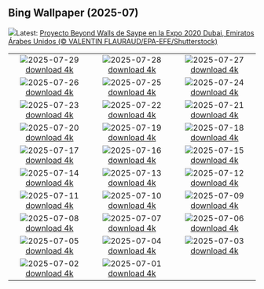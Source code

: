 ## Bing Wallpaper (2025-07)
![](https://www.bing.com/th?id=OHR.SaypeDubai_ES-ES3758779799_UHD.jpg&w=1000)Latest: [Proyecto Beyond Walls de Saype en la Expo 2020 Dubai, Emiratos Árabes Unidos (© VALENTIN FLAURAUD/EPA-EFE/Shutterstock)](https://www.bing.com/th?id=OHR.SaypeDubai_ES-ES3758779799_UHD.jpg)

|      |      |      |
| :----: | :----: | :----: |
|![](https://www.bing.com/th?id=OHR.TigerDay_ES-ES3628698464_UHD.jpg&pid=hp&w=384&h=216&rs=1&c=4)2025-07-29 [download 4k](https://www.bing.com/th?id=OHR.TigerDay_ES-ES3628698464_UHD.jpg)|![](https://www.bing.com/th?id=OHR.MongoliaYurts_ES-ES3504301374_UHD.jpg&pid=hp&w=384&h=216&rs=1&c=4)2025-07-28 [download 4k](https://www.bing.com/th?id=OHR.MongoliaYurts_ES-ES3504301374_UHD.jpg)|![](https://www.bing.com/th?id=OHR.BlackfinBarracuda_ES-ES3397140891_UHD.jpg&pid=hp&w=384&h=216&rs=1&c=4)2025-07-27 [download 4k](https://www.bing.com/th?id=OHR.BlackfinBarracuda_ES-ES3397140891_UHD.jpg)|
|![](https://www.bing.com/th?id=OHR.LasPalmas_ES-ES3269515440_UHD.jpg&pid=hp&w=384&h=216&rs=1&c=4)2025-07-26 [download 4k](https://www.bing.com/th?id=OHR.LasPalmas_ES-ES3269515440_UHD.jpg)|![](https://www.bing.com/th?id=OHR.GaliciaDay_ES-ES2507386877_UHD.jpg&pid=hp&w=384&h=216&rs=1&c=4)2025-07-25 [download 4k](https://www.bing.com/th?id=OHR.GaliciaDay_ES-ES2507386877_UHD.jpg)|![](https://www.bing.com/th?id=OHR.PerseidsPine_ES-ES6515069919_UHD.jpg&pid=hp&w=384&h=216&rs=1&c=4)2025-07-24 [download 4k](https://www.bing.com/th?id=OHR.PerseidsPine_ES-ES6515069919_UHD.jpg)|
|![](https://www.bing.com/th?id=OHR.VaticanCity_ES-ES7982947243_UHD.jpg&pid=hp&w=384&h=216&rs=1&c=4)2025-07-23 [download 4k](https://www.bing.com/th?id=OHR.VaticanCity_ES-ES7982947243_UHD.jpg)|![](https://www.bing.com/th?id=OHR.ThomsonGazelle_ES-ES5485485713_UHD.jpg&pid=hp&w=384&h=216&rs=1&c=4)2025-07-22 [download 4k](https://www.bing.com/th?id=OHR.ThomsonGazelle_ES-ES5485485713_UHD.jpg)|![](https://www.bing.com/th?id=OHR.AcroporaReef_ES-ES7878732690_UHD.jpg&pid=hp&w=384&h=216&rs=1&c=4)2025-07-21 [download 4k](https://www.bing.com/th?id=OHR.AcroporaReef_ES-ES7878732690_UHD.jpg)|
|![](https://www.bing.com/th?id=OHR.BigMoon_ES-ES7673891948_UHD.jpg&pid=hp&w=384&h=216&rs=1&c=4)2025-07-20 [download 4k](https://www.bing.com/th?id=OHR.BigMoon_ES-ES7673891948_UHD.jpg)|![](https://www.bing.com/th?id=OHR.MothWeek_ES-ES7594362162_UHD.jpg&pid=hp&w=384&h=216&rs=1&c=4)2025-07-19 [download 4k](https://www.bing.com/th?id=OHR.MothWeek_ES-ES7594362162_UHD.jpg)|![](https://www.bing.com/th?id=OHR.AshyWoodswallow_ES-ES2269692997_UHD.jpg&pid=hp&w=384&h=216&rs=1&c=4)2025-07-18 [download 4k](https://www.bing.com/th?id=OHR.AshyWoodswallow_ES-ES2269692997_UHD.jpg)|
|![](https://www.bing.com/th?id=OHR.PerseidasAragon_ES-ES4625376331_UHD.jpg&pid=hp&w=384&h=216&rs=1&c=4)2025-07-17 [download 4k](https://www.bing.com/th?id=OHR.PerseidasAragon_ES-ES4625376331_UHD.jpg)|![](https://www.bing.com/th?id=OHR.TemplePhilae_ES-ES6627799153_UHD.jpg&pid=hp&w=384&h=216&rs=1&c=4)2025-07-16 [download 4k](https://www.bing.com/th?id=OHR.TemplePhilae_ES-ES6627799153_UHD.jpg)|![](https://www.bing.com/th?id=OHR.FranceLavender_ES-ES8017516672_UHD.jpg&pid=hp&w=384&h=216&rs=1&c=4)2025-07-15 [download 4k](https://www.bing.com/th?id=OHR.FranceLavender_ES-ES8017516672_UHD.jpg)|
|![](https://www.bing.com/th?id=OHR.YoungShark_ES-ES5981151828_UHD.jpg&pid=hp&w=384&h=216&rs=1&c=4)2025-07-14 [download 4k](https://www.bing.com/th?id=OHR.YoungShark_ES-ES5981151828_UHD.jpg)|![](https://www.bing.com/th?id=OHR.BasaltColumns_ES-ES5645735099_UHD.jpg&pid=hp&w=384&h=216&rs=1&c=4)2025-07-13 [download 4k](https://www.bing.com/th?id=OHR.BasaltColumns_ES-ES5645735099_UHD.jpg)|![](https://www.bing.com/th?id=OHR.RibadesellaSummer_ES-ES5366585834_UHD.jpg&pid=hp&w=384&h=216&rs=1&c=4)2025-07-12 [download 4k](https://www.bing.com/th?id=OHR.RibadesellaSummer_ES-ES5366585834_UHD.jpg)|
|![](https://www.bing.com/th?id=OHR.TokyoSunrise_ES-ES5285423958_UHD.jpg&pid=hp&w=384&h=216&rs=1&c=4)2025-07-11 [download 4k](https://www.bing.com/th?id=OHR.TokyoSunrise_ES-ES5285423958_UHD.jpg)|![](https://www.bing.com/th?id=OHR.BahamaBlues_ES-ES3186595692_UHD.jpg&pid=hp&w=384&h=216&rs=1&c=4)2025-07-10 [download 4k](https://www.bing.com/th?id=OHR.BahamaBlues_ES-ES3186595692_UHD.jpg)|![](https://www.bing.com/th?id=OHR.ConstitucionStation_ES-ES3087797004_UHD.jpg&pid=hp&w=384&h=216&rs=1&c=4)2025-07-09 [download 4k](https://www.bing.com/th?id=OHR.ConstitucionStation_ES-ES3087797004_UHD.jpg)|
|![](https://www.bing.com/th?id=OHR.SecedaPeak_ES-ES2991611419_UHD.jpg&pid=hp&w=384&h=216&rs=1&c=4)2025-07-08 [download 4k](https://www.bing.com/th?id=OHR.SecedaPeak_ES-ES2991611419_UHD.jpg)|![](https://www.bing.com/th?id=OHR.ShetlandGannets_ES-ES2850528780_UHD.jpg&pid=hp&w=384&h=216&rs=1&c=4)2025-07-07 [download 4k](https://www.bing.com/th?id=OHR.ShetlandGannets_ES-ES2850528780_UHD.jpg)|![](https://www.bing.com/th?id=OHR.MesquiteFlats_ES-ES2757827262_UHD.jpg&pid=hp&w=384&h=216&rs=1&c=4)2025-07-06 [download 4k](https://www.bing.com/th?id=OHR.MesquiteFlats_ES-ES2757827262_UHD.jpg)|
|![](https://www.bing.com/th?id=OHR.TourCyclists_ES-ES2642482383_UHD.jpg&pid=hp&w=384&h=216&rs=1&c=4)2025-07-05 [download 4k](https://www.bing.com/th?id=OHR.TourCyclists_ES-ES2642482383_UHD.jpg)|![](https://www.bing.com/th?id=OHR.OroseiSardegna_ES-ES2424357191_UHD.jpg&pid=hp&w=384&h=216&rs=1&c=4)2025-07-04 [download 4k](https://www.bing.com/th?id=OHR.OroseiSardegna_ES-ES2424357191_UHD.jpg)|![](https://www.bing.com/th?id=OHR.MaroonClownfish_ES-ES2159485386_UHD.jpg&pid=hp&w=384&h=216&rs=1&c=4)2025-07-03 [download 4k](https://www.bing.com/th?id=OHR.MaroonClownfish_ES-ES2159485386_UHD.jpg)|
|![](https://www.bing.com/th?id=OHR.TarragonaFireworks_ES-ES2035632810_UHD.jpg&pid=hp&w=384&h=216&rs=1&c=4)2025-07-02 [download 4k](https://www.bing.com/th?id=OHR.TarragonaFireworks_ES-ES2035632810_UHD.jpg)|![](https://www.bing.com/th?id=OHR.CanadaDayFogo_ES-ES1121865641_UHD.jpg&pid=hp&w=384&h=216&rs=1&c=4)2025-07-01 [download 4k](https://www.bing.com/th?id=OHR.CanadaDayFogo_ES-ES1121865641_UHD.jpg)|